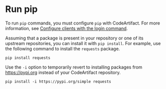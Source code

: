 # Run pip<a name="python-run-pip"></a>

To run `pip` commands, you must configure `pip` with CodeArtifact\. For more information, see [Configure clients with the login command](python-configure.md)\.

Assuming that a package is present in your repository or one of its upstream repositories, you can install it with `pip install`\. For example, use the following command to install the `requests` package\.

```
pip install requests
```

Use the `-i` option to temporarily revert to installing packages from [https://pypi\.org](https://pypi.org) instead of your CodeArtifact repository\.

```
pip install -i https://pypi.org/simple requests
```